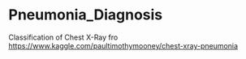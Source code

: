 # Pneumonia_Diagnosis
Classification of Chest X-Ray fro https://www.kaggle.com/paultimothymooney/chest-xray-pneumonia
